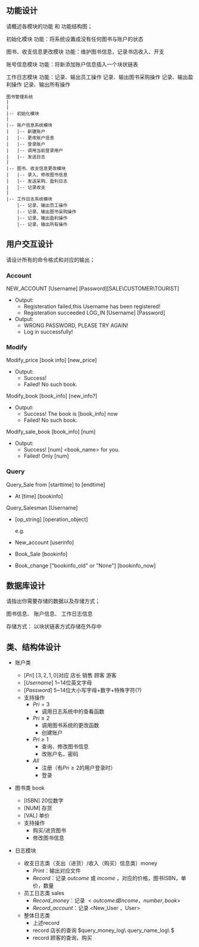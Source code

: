 ## 功能设计

请概述各模块的功能 和 功能结构图；

初始化模块
功能：将系统设置成没有任何图书与账户的状态

图书、收支信息更改模块
功能：维护图书信息，记录书店收入、开支

账号信息模块
功能：将新添加账户信息插入一个块状链表

工作日志模块
功能：记录、输出员工操作
    记录、输出图书采购操作
    记录、输出盈利操作
    记录、输出所有操作


``````
图书管理系统
|
|
|-- 初始化模块 
|
|-- 账户信息系统模块
|   |-- 新建账户
|   |-- 更改账户信息
|   |-- 登录账户
|   |-- 调用当前登录用户
|   |-- 发送日志
|
|-- 图书、收支信息更改模块
|   |-- 录入、修改图书信息
|   |-- 发送采购、盈利日志
|   |-- 记录收支
|
|-- 工作日志系统模块
    |-- 记录、输出员工操作
    |-- 记录、输出图书采购操作
    |-- 记录、输出盈利操作
    |-- 记录、输出所有操作
``````

## 用户交互设计

请设计所有的命令格式和对应的输出；

### Account
NEW_ACCOUNT [Username] [Password][SALE\CUSTOMER\TOURIST]
- Output:
  - Registeration failed,this Username has been registered!
  - Registeration succeeded
LOG_IN [Username] [Password]
- Output:
  - WRONG PASSWORD, PLEASE TRY AGAIN!
  - Log in successfully!
### Modify
Modify_price [book info] [new_price]
- Output:
  - Success! 
  - Failed! No such book.

Modify_book [book_info] [new_info?]
- Output:
  - Success! The book is [book_info] now
  - Failed! No such book.

Modify_sale_book [book_info] [num]
- Output:
  - Success! [num] <book_name> for you.
  - Failed! Only [num]

### Query
Query_Sale from [starttime] to [endtime]

- At [time] [bookinfo]

Query_Salesman [Username]

 - [op_string] [operation_object]

    e.g.
- New_account [userinfo]
- Book_Sale [bookinfo]
- Book_change ["bookinfo_old" or "None"] [bookinfo_now]

## 数据库设计

请指出你需要存储的数据以及存储方式；

图书信息、
账户信息、
工作日志信息

存储方式：
以块状链表方式存储在外存中

## 类、结构体设计
- 账户类
  - $[Pri] \ [3,2,1,0]$对应 店长 销售 顾客 游客
  - $[Username]$ 1~14位英文字母
  - $[Password]$ 5~14位大小写字母+数字+特殊字符(?)
  - 支持操作
      - $Pri = 3$
        - 调用日志系统中的查看函数
      - $Pri \geq 2$
        - 调用图书系统的更改函数
        - 创建账户
      - $Pri \geq 1$
        - 查询、修改图书信息
        - 改账户名，密码
      - $All$
        - 注册（有$Pri\geq2$的用户登录时）
        - 登录

- 图书类 book
  - [ISBN] 20位数字
  - [NUM] 存货
  - [VAL] 单价
  - 支持操作
    - 购买/进货图书
    - 修改图书信息
- 日志模块
  - 收支日志类（支出（进货）/收入（购买）信息类）money
    - $Print$：输出对应文件
    - $Record$：记录 $outcome$ 或 $income$ ，对应的价格，图书ISBN，单价，数量
  - 员工日志类 sales
    - $Record\_money$：记录 $<outcome 或 income ，number, book>$
    - $Record\_account$：记录 <New_User ，User>
  - 整体日志类
    - 上述record
    - record 店长的查询 $query\_money\_log\ query\_name\_log\ $
    - record 顾客的查询，购买
<!--
- 登录账户：若优先级不为0， 将[$Username$]压入登录栈中
- 调用当前登录用户：返回登录栈顶
-->


